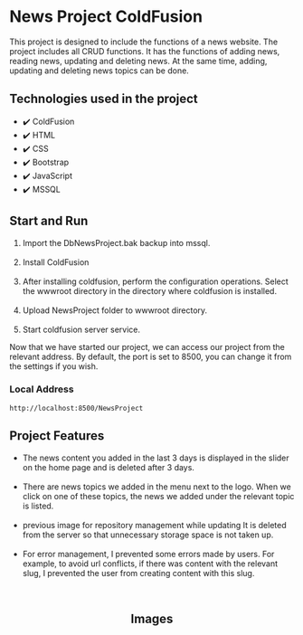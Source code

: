 <h1>News Project ColdFusion</h1>

<p>This project is designed to include the functions of a news website. The project includes all CRUD functions.
   It has the functions of adding news, reading news, updating and deleting news. At the same time, adding, updating and deleting news topics
   can be done.</p>

<h2>Technologies used in the project</h2>
<ul>
  <li>✔️ ColdFusion</li>
  <li>✔️ HTML</li>
  <li>✔️ CSS</li>
  <li>✔️ Bootstrap</li>
  <li>✔️ JavaScript</li>
  <li>✔️ MSSQL</li>
</ul>

<h2>Start and Run</h2>
<ol>
  <li>Import the DbNewsProject.bak backup into mssql.</li>
  <br/>
  <li>Install ColdFusion</li>
  <br/>
  <li>After installing coldfusion, perform the configuration operations. Select the wwwroot directory in the directory where coldfusion is installed.</li>
  <br/>
  <li>Upload NewsProject folder to wwwroot directory.</li> 
  <br/>
  <li>Start coldfusion server service.</li>
</ol>

<p>Now that we have started our project, we can access our project from the relevant address. By default, the port is set to 8500, you can change it from the settings if you wish.</p>
<h3>Local Address</h3>

```
http://localhost:8500/NewsProject

```
<h2>Project Features</h2>
<ul>
<li>The news content you added in the last 3 days is displayed in the slider on the home page and is deleted after 3 days.</li>
<br/>
<li>There are news topics we added in the menu next to the logo. When we click on one of these topics, the news we added under the relevant topic is listed.</li>
<br/>
<li>previous image for repository management while updating It is deleted from the server so that unnecessary storage space is not taken up.</li>
<br/>
<li>For error management, I prevented some errors made by users. For example, to avoid url conflicts, if there was content with the relevant slug, I prevented the user from creating content with this slug.</li>
</ul>

<br/>

<div align="center">
<h2>Images</h2>
</div>
